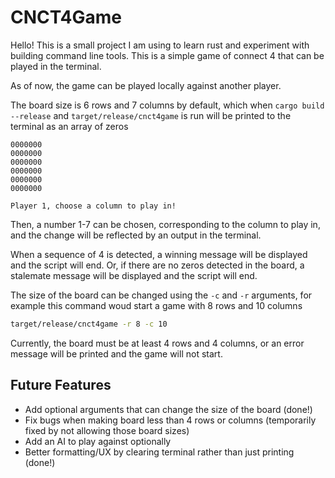 # CNCT4Game

Hello! This is a small project I am using to learn rust and experiment with building command line tools. This is a simple game of connect 4 that can be played in the terminal. 

As of now, the game can be played locally against another player.

The board size is 6 rows and 7 columns by default, which when `cargo build --release` and `target/release/cnct4game` is run will be printed to the terminal as an array of zeros

```
0000000
0000000
0000000
0000000
0000000
0000000

Player 1, choose a column to play in!
```

Then, a number 1-7 can be chosen, corresponding to the column to play in, and the change will be reflected by an output in the terminal.

When a sequence of 4 is detected, a winning message will be displayed and the script will end. Or, if there are no zeros detected in the board, a stalemate message will be displayed and the script will end. 

The size of the board can be changed using the `-c` and `-r` arguments, for example this command woud start a game with 8 rows and 10 columns
```bash
target/release/cnct4game -r 8 -c 10
```

Currently, the board must be at least 4 rows and 4 columns, or an error message will be printed and the game will not start.

## Future Features

* Add optional arguments that can change the size of the board (done!)
* Fix bugs when making board less than 4 rows or columns (temporarily fixed by not allowing those board sizes)
* Add an AI to play against optionally
* Better formatting/UX by clearing terminal rather than just printing (done!)